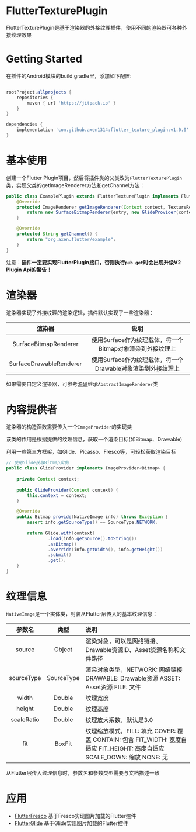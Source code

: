 # FlutterTexturePlugin

FlutterTexturePlugin是基于渲染器的外接纹理插件，使用不同的渲染器可各种外接纹理效果

# Getting Started

在插件的Android模块的build.gradle里，添加如下配置:
```groovy

rootProject.allprojects {
    repositories {
        maven { url 'https://jitpack.io' }
    }
}

dependencies {
    implementation 'com.github.axen1314:flutter_texture_plugin:v1.0.0'
}

```


# 基本使用

创建一个Flutter Plugin项目，然后将插件类的父类改为`FlutterTexturePlugin`类，实现父类的getImageRenderer方法和getChannel方法：

```java
public class ExamplePlugin extends FlutterTexturePlugin implements FlutterPlugin {
    @Override
    protected ImageRenderer getImageRenderer(Context context, TextureRegistry.SurfaceTextureEntry entry, SourceType sourceType) {
        return new SurfaceBitmapRenderer(entry, new GlideProvider(context));
    }

    @Override
    protected String getChannel() {
        return "org.axen.flutter/example";
    }
}
```
注意：**插件一定要实现FlutterPlugin接口，否则执行`pub get`时会出现升级V2 Plugin Api的警告！**

# 渲染器

渲染器实现了外接纹理的渲染逻辑，插件默认实现了一些渲染器：

| 渲染器 | 说明 |
| :-----: | :-----: |
| SurfaceBitmapRenderer | 使用Surface作为纹理载体，将一个Bitmap对象渲染到外接纹理上 |
| SurfaceDrawableRenderer | 使用Surface作为纹理载体，将一个Drawable对象渲染到外接纹理上 |

如果需要自定义渲染器，可参考[源码](library/src/main/java/org/axen/flutter/texture/renderer/SurfaceBitmapRenderer.java)继承`AbstractImageRenderer`类

# 内容提供者

渲染器的构造函数需要传入一个`ImageProvider`的实现类

该类的作用是根据提供的纹理信息，获取一个渲染目标(如Bitmap、Drawable)

利用一些第三方框架，如Glide、Picasso、Fresco等，可轻松获取渲染目标

```java
// 使用Glide获取Bitmap实例
public class GlideProvider implements ImageProvider<Bitmap> {
    
    private Context context;
    
    public GlideProvider(Context context) {
        this.context = context;
    }

    @Override
    public Bitmap provide(NativeImage info) throws Exception {
        assert info.getSourceType() == SourceType.NETWORK;
            
        return Glide.with(context)
                .load(info.getSource().toString())
                .asBitmap()
                .override(info.getWidth(), info.getHeight())
                .submit()
                .get();
    }
}
```

# 纹理信息

`NativeImage`是一个实体类，封装从Flutter层传入的基本纹理信息：

| 参数名 | 类型 | 说明 |
| :-----: | :-----: | :----- |
| source | Object | 渲染对象，可以是网络链接、Drawable资源ID、Asset资源名称和文件路径 |
| sourceType | SourceType | 渲染对象类型，NETWORK: 网络链接 DRAWABLE: Drawable资源 ASSET: Asset资源 FILE: 文件 |
| width | Double | 纹理宽度 |
| height | Double | 纹理高度 | 
| scaleRatio | Double | 纹理放大系数，默认是3.0 |
| fit | BoxFit | 纹理缩放模式，FILL: 填充 COVER: 覆盖 CONTAIN: 包含 FIT_WIDTH: 宽度自适应 FIT_HEIGHT: 高度自适应 SCALE_DOWN: 缩放 NONE: 无 |

从Flutter层传入纹理信息时，参数名和参数类型需要与文档描述一致

# 应用

- [FlutterFresco](https://github.com/axen1314/flutter_fresco) 基于Fresco实现图片加载的Flutter控件
- [FlutterGlide](https://github.com/axen1314/flutter_glide) 基于Glide实现图片加载的Flutter控件





